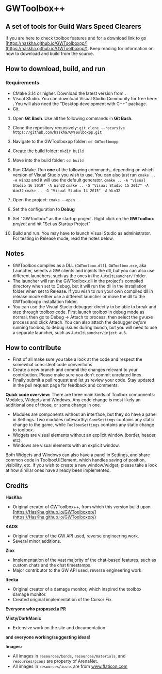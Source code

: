 # GWToolbox++

## A set of tools for Guild Wars Speed Clearers

If you are here to check toolbox features and for a download link to go [https://haskha.github.io/GWToolboxpp/](https://haskha.github.io/GWToolboxpp/). Keep reading for information on how to download and build from the source.

## How to download, build, and run
### Requirements
* CMake 3.14 or higher. Download the latest version from [](https://cmake.org/download/). 
* Visual Studio. You can download Visual Studio Community for free here: [](https://visualstudio.microsoft.com/vs/community/). You will also need the "Desktop development with C++" package. 
* Git. [](https://git-scm.com/)

1. Open **Git Bash**. Use all the following commands in **Git Bash**. 

2. Clone the repository recursively: 
`git clone --recursive https://github.com/haskha/GWToolboxpp.git`

3. Navigate to the GWToolboxpp folder: 
`cd GWToolboxpp`

4. Create the build folder:
`mkdir build`

5. Move into the build folder:
`cd build`

6. Run CMake. Run **one** of the following commands, depending on which version of Visual Studio you wish to use. You can also just run `cmake .. -A Win32` and it will use the default generator. 
`cmake .. -G "Visual Studio 16 2019" -A Win32`
`cmake .. -G "Visual Studio 15 2017" -A Win32`
`cmake .. -G "Visual Studio 14 2015" -A Win32`

7. Open the project:
`cmake --open .`

8. Set the configuration to **Debug**

9. Set "GWToolbox" as the startup project. Right click on the **GWToolbox** _project_ and hit "Set as Startup Project"

10. Build and run. You may have to launch Visual Studio as administrator. For testing in Release mode, read the notes below.

## Notes
* GWToolbox compiles as a DLL (`GWToolbox.dll`). `GWToolbox.exe`, aka Launcher, selects a GW clients and injects the dll, but you can also use different launchers, such as the ones in the `AutoItLauncher/` folder.
* The launcher will run the GWToolbox.dll in the project's compiled directory when set to Debug, but it will run the dll in the installation folder when set to Release. If you wish to run your own compiled dll in release mode either use a different launcher or move the dll to the GWToolboxpp installation folder.
* You can use the Visual Studio debugger directly to be able to break and step through toolbox code. First launch toolbox in debug mode as normal, then go to Debug -> Attach to process, then select the gw.exe process and click Attach. You can also attach the debugger *before* running toolbox, to debug issues during launch, but you will need to use a separate launcher, such as `AutoItLauncher/inject.au3`. 

## How to contribute
* First of all make sure you take a look at the code and respect the somewhat consistent code conventions.
* Create a new branch and commit the changes relevant to your contribution. Please make sure you don't commit unrelated lines.
* Finally submit a pull request and let us review your code. Stay updated in the pull request page for feedback and comments.

**Quick code overview:**
There are three main kinds of Toolbox components: Modules, Widgets and Windows. Any code change is most likely an additional one of those, or some change in one. 
* Modules are components without an interface, but they do have a panel in Settings. Two modules noteworthy: `GameSettings` contains any static change to the game, while `ToolboxSettings` contains any static change to toolbox.
* Widgets are visual elements without an explicit window (border, header, etc).
* Windows are visual elements with an explicit window.

Both Widgets and Windows can also have a panel in Settings, and share common code in ToolboxUIElement, which handles saving of position, visibility, etc. If you wish to create a new window/widget, please take a look at how similar ones have already been implemented.

## Credits

 **HasKha**
 * Original creator of GWToolbox++, from which this version build upon - [https://HasKha.github.io/GWToolboxpp/](https://HasKha.github.io/GWToolboxpp/)
 
 **KAOS**
 * Original creator of the GW API used, reverse engineering work.
 * Several minor additions.

 **Ziox**   
 * Implementation of the vast majority of the chat-based features, such as custom chats and the chat timestamps.
 * Major contributor to the GW API used, reverse engineering work.

 **Itecka** 
 * Original creator of a damage monitor, which inspired the toolbox damage monitor.
 * Created original implementation of the Cursor Fix.

 **Everyone who [proposed a PR](https://github.com/HasKha/GWToolboxpp/pulls?q=is%3Apr+is%3Aclosed)**

 **Misty/DarkManic**
 * Extensive work on the site and documentation.

 **and everyone working/suggesting ideas!**

**Images:**
* All images in `resources/bonds`, `resources/materials`, and `resources/pcons` are property of ArenaNet.
* All images in `resources/icons` are from www.flaticon.com 
